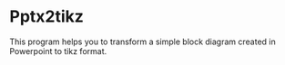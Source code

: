 # Pptx2tikz
This program helps you to transform a simple block diagram created in Powerpoint to tikz format.
